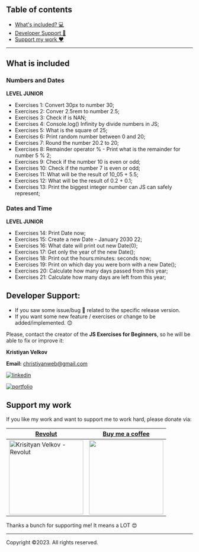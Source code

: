 
## Table of contents

- [What's included? 💻](#what-is-included)
- [Developer Support 🔗 ](#developer-support)
- [Support my work ❤️ ](#support-my-work)

---

## What is included
### Numbers and Dates

**LEVEL JUNIOR**

- Exercises 1: Convert 30px to number 30;
- Exercises 2: Conver 2.5rem to number 2.5;
- Exercises 3: Check if is NAN;
- Exercises 4: Console.log() Infinity by divide numbers in JS;
- Exercises 5: What is the square of 25;
- Exercises 6: Print random number between 0 and 20;
- Exercises 7: Round the number 20.2 to 20;
- Exercises 8: Remainder operator % - Print what is the remainder for number 5 % 2;
- Exercises 9: Check if the number 10 is even or odd;
- Exercises 10: Check if the number 7 is even or odd;
- Exercises 11: What will be the result of 10_05 + 5.5;
- Exercises 12: What will be the result of 0.2 + 0.1;
- Exercises 13: Print the biggest integer number can JS can safely represent;

### Dates and Time

**LEVEL JUNIOR**

- Exercises 14: Print Date now;
- Exercises 15: Create a new Date - January 2030 22;
- Exercises 16: What date will print out new Date(0);
- Exercises 17: Get only the year of the new Date();
- Exercises 18: Print out the hours:minutes: seconds now;
- Exercises 19: Print on which day you were born with a new Date();
- Exercises 20: Calculate how many days passed from this year;
- Exercises 21: Calculate how many days are left from this year;


## Developer Support:

- If you saw some issue/bug 🐛 related to the specific release version.
- If you want some new feature / exercises or change to be added/implemented. 😊

Please, contact the creator of the **JS Exercises for Beginners**, so he will be able to fix or improve it:

**Kristiyan Velkov**

**Email:** christiyanweb@gmail.com

[![linkedin](https://img.shields.io/badge/linkedin-0A66C2?style=for-the-badge&logo=linkedin&logoColor=white)](https://www.linkedin.com/in/kristiyan-velkov-763130b3/)

[![portfolio](https://img.shields.io/badge/my_portfolio-000?style=for-the-badge&logo=ko-fi&logoColor=white)](https://github.com/christiyan14)

## Support my work

If you like my work and want to support me to work hard, please donate via:

| <a href="https://revolut.me/kristiyanvelkov" title="Link to Revolut">Revolut</a>                                                                                                                           | <a href="https://www.buymeacoffee.com/kristiyanVelkov" title="Link to Buy me a coffee">Buy me a coffee</a>                                                                                                                                                                                                                  |
| ---------------------------------------------------------------------------------------------------------------------------------------------------------------------------------------------------------- | --------------------------------------------------------------------------------------------------------------------------------------------------------------------------------------------------------------------------------------------------------------------------------------------------------------------------- |
| <a href="https://revolut.me/kristiyanvelkov" target="_blank"><img src="https://drive.google.com/uc?export=view&id=1W9nlJfo6kTpf-nwCzo-8vJWqq7yW-9oB" width="200px"  alt="Krisityan Velkov - Revolut"/></a> | <a href="https://www.buymeacoffee.com/kristiyanVelkov" style="background:red,height='500px'"><img src="https://img.buymeacoffee.com/button-api/?text=Buy me a coffee&emoji=☕&slug=kristiyanVelkov&button_colour=000000&font_colour=ffffff&font_family=Lato&outline_colour=ffffff&coffee_colour=FFDD00" width="200px"/></a> |

Thanks a bunch for supporting me! It means a LOT 😍

---

Copyright ©️2023. All rights reserved.
